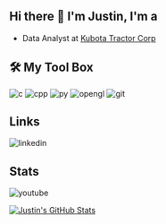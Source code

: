 ## Hi there 👋 I'm Justin, I'm a
- Data Analyst at [Kubota Tractor Corp](https://www.kubotausa.com/)
  
## 🛠️ My Tool Box
![c](https://github.com/JustinEchols/JustinEchols/assets/41530080/f58cf249-ad3b-476e-b45b-5fd4d0ea4a5e)
![cpp](https://github.com/JustinEchols/JustinEchols/assets/41530080/ae43caa0-f4f8-422b-8076-5b27cecdaa53)
![py](https://github.com/JustinEchols/JustinEchols/assets/41530080/da4b5d34-adc7-4a24-93a7-f0f2ffe734be)
![opengl](https://github.com/JustinEchols/JustinEchols/assets/41530080/eef7d4fa-fd80-46de-9695-675ea06a7c17)
![git](https://github.com/JustinEchols/JustinEchols/assets/41530080/43a46662-7a9c-431d-bbcf-2ea9be376051)

## Links
![linkedin](https://www.linkedin.com/in/justin-echols/)

## Stats
![youtube](https://www.youtube.com/channel/UCEmfA87lYdkdjJgcG7njwbg)

[![Justin's GitHub Stats](https://github-readme-stats.vercel.app/api?username=JustinEchols)](https://github.com/anuraghazra/github-readme-stats)


